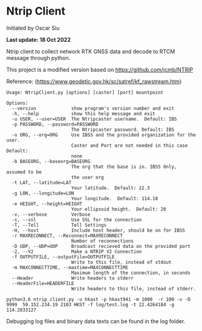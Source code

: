 ﻿# Ntrip Client
Initiated by Oscar Siu

 **Last update: 18 Oct 2022**

Ntrip client to collect network RTK GNSS data and decode to RTCM message through python.

This project is a modified version based on https://github.com/jcmb/NTRIP

Reference: (https://www.geodetic.gov.hk/sc/satref/kf_rawstream.htm) 

	Usage: NtripClient.py [options] [caster] [port] mountpoint

	Options:
	  --version             show program's version number and exit
	  -h, --help            show this help message and exit
	  -u USER, --user=USER  The Ntripcaster username.  Default: IBS
	  -p PASSWORD, --password=PASSWORD
							The Ntripcaster password. Default: IBS
	  -o ORG, --org=ORG     Use IBSS and the provided organization for the user.
							Caster and Port are not needed in this case Default:
							none
	  -b BASEORG, --baseorg=BASEORG
							The org that the base is in. IBSS Only, assumed to be
							the user org
	  -t LAT, --latitude=LAT
							Your latitude.  Default: 22.3
	  -g LON, --longitude=LON
							Your longitude.  Default: 114.18
	  -e HEIGHT, --height=HEIGHT
							Your ellipsoid height.  Default: 20
	  -v, --verbose         Verbose
	  -s, --ssl             Use SSL for the connection
	  -T, --Tell			Tell Settings
	  -H, --host            Include host header, should be on for IBSS
	  -r MAXRECONNECT, --Reconnect=MAXRECONNECT
							Number of reconnections
	  -D UDP, --UDP=UDP     Broadcast recieved data on the provided port
	  -2, --V2              Make a NTRIP V2 Connection
	  -f OUTPUTFILE, --outputFile=OUTPUTFILE
							Write to this file, instead of stdout
	  -m MAXCONNECTTIME, --maxtime=MAXCONNECTTIME
							Maximum length of the connection, in seconds
	  --Header              Write headers to stderr
	  --HeaderFile=HEADERFILE
							Write headers to this file, instead of stderr.

 ` python3.6 ntrip_client.py -u hkast -p hkast941 -m 1000  -r 100 -v -D 9999  59.152.234.19 2103 HKST -f log/test.log -t 22.4264184 -g 114.2033127 `

Debugging log files and binary data texts can be found in the log folder.
